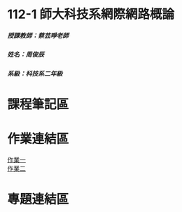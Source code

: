 # 112-1 師大科技系網際網路概論
##### 授課教師：蔡芸琤老師
##### 姓名：周俊辰
##### 系級：科技系二年級
# 課程筆記區
# 作業連結區
<a href="https://giraffe10884.github.io/my-web/">作業一</a>
<br>
<a href="https://youtu.be/gKVNGAxyNSc/">作業二</a>
# 專題連結區

